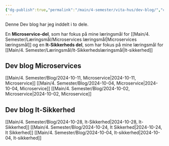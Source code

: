 ```yaml
---
{"dg-publish":true,"permalink":"/main/4-semester/vita-hus/dev-blog/","created":"2024-10-02T09:05:52.700+02:00"}
---
```


Denne Dev blog har jeg inddelt i to dele. 

En **Microservice-del**, som har fokus på mine læringsmål for [[Main/4. Semester/Læringsmål/Microservices læringsmål\|Microservices læringsmål]] og en **It-Sikkerheds del**, som har fokus på mine læringsmål for [[Main/4. Semester/Læringsmål/It-Sikkerhedslæringsmål\|It-sikkerhed]]


## Dev blog Microservices
[[Main/4. Semester/Blog/2024-10-11, Microservice\|2024-10-11, Microservice]]
[[Main/4. Semester/Blog/2024-10-04, Microservice\|2024-10-04, Microservice]]
[[Main/4. Semester/Blog/2024-10-02, Microservice\|2024-10-02, Microservice]]


## Dev blog It-Sikkerhed
[[Main/4. Semester/Blog/2024-10-28, It-Sikkerhed\|2024-10-28, It-Sikkerhed]]
[[Main/4. Semester/Blog/2024-10-24, It Sikkerhed\|2024-10-24, It Sikkerhed]]
[[Main/4. Semester/Blog/2024-10-04, It-sikkerhed\|2024-10-04, It-sikkerhed]]